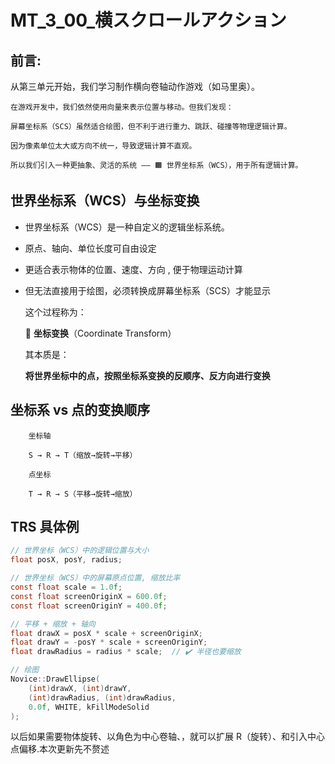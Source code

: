 # MT_3_00_横スクロールアクション
## 前言: 

从第三单元开始，我们学习制作横向卷轴动作游戏（如马里奥）。

    在游戏开发中，我们依然使用向量来表示位置与移动。但我们发现：

    屏幕坐标系（SCS）虽然适合绘图，但不利于进行重力、跳跃、碰撞等物理逻辑计算。

    因为像素单位太大或方向不统一，导致逻辑计算不直观。

    所以我们引入一种更抽象、灵活的系统 —— 🟧 世界坐标系（WCS），用于所有逻辑计算。


## 世界坐标系（WCS）与坐标变换

- 世界坐标系（WCS）是一种自定义的逻辑坐标系统。

- 原点、轴向、单位长度可自由设定

- 更适合表示物体的位置、速度、方向 , 便于物理运动计算

- 但无法直接用于绘图，必须转换成屏幕坐标系（SCS）才能显示

    这个过程称为：

    📌 **坐标变换**（Coordinate Transform）
    
    其本质是：

    **将世界坐标中的点，按照坐标系变换的反顺序、反方向进行变换**
    
## 坐标系 vs 点的变换顺序

        坐标轴

        S → R → T（缩放→旋转→平移）

        点坐标

        T → R → S（平移→旋转→缩放）


## TRS 具体例

```c
// 世界坐标（WCS）中的逻辑位置与大小
float posX, posY, radius;

// 世界坐标（WCS）中的屏幕原点位置, 缩放比率
const float scale = 1.0f;
const float screenOriginX = 600.0f;
const float screenOriginY = 400.0f;

// 平移 + 缩放 + 轴向
float drawX = posX * scale + screenOriginX;
float drawY = -posY * scale + screenOriginY;
float drawRadius = radius * scale;  // ✔️ 半径也要缩放

// 绘图
Novice::DrawEllipse(
    (int)drawX, (int)drawY,
    (int)drawRadius, (int)drawRadius,
    0.0f, WHITE, kFillModeSolid
);

```

以后如果需要物体旋转、以角色为中心卷轴、，就可以扩展 R（旋转）、和引入中心点偏移.本次更新先不赘述


